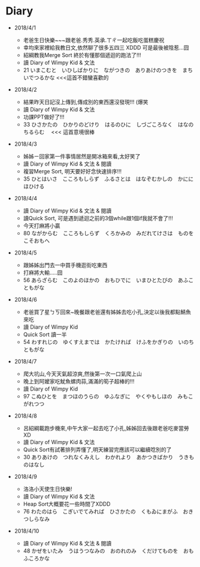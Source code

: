 # Diary

* 2018/4/1
  * 老爸生日快樂~~~跟老爸.秀秀.英承.ㄒㄔ一起吃飯吃蛋糕慶祝
  * 幸均來家裡給我教日文,依然聊了很多五四三 XDDD 可是最後被陰惹...囧
  * 紹綱教我Merge Sort 終於有懂那個遞迴的跑法了!!!
  * 讀 Diary of Wimpy Kid & 文法
  * 21 いまこむと　いひしばかりに　ながつきの　ありあけのつきを　まちいでつるかな   <<<這首不錯蠻喜歡的

* 2018/4/2
  * 結果昨天日記沒上傳到,傳成別的東西還沒發現!!! (爆笑
  * 讀 Diary of Wimpy Kid & 文法
  * 功課PPT做好了!!!
  * 33 ひさかたの　ひかりのどけり　はるのひに　しづごころなく　はなのちるらむ　 <<< 這首意境很棒

* 2018/4/3
  * 姊姊ㄧ回家第一件事情居然是開冰箱來看,太好笑了
  * 讀 Diary of Wimpy Kid & 文法 & 閱讀
  * 複習Merge Sort, 明天要好好念快速排序!!!
  * 35 ひとはいさ　こころもしらず　ふるさとは　はなぞむかしの　かににほひける

* 2018/4/4
  * 讀 Diary of Wimpy Kid & 文法 & 閱讀
  * 讀Quick Sort, 可是遇到遞迴之前的3個while跟1個if我就不會了!!!
  * 今天打麻將小贏
  * 80 ながからむ　こころもしらず　くろかみの　みだれてけさは　ものをこそおもへ

* 2018/4/5
  * 跟姊姊出門去一中買手機逛街吃東西
  * 打麻將大輸.....囧
  * 56 あらざらむ　このよのほかの　おもひでに　いまひとたびの　あふこともがな

* 2018/4/6
  * 老爸買了星ㄅㄎ回來~晚餐跟老爸還有姊姊去吃小孔,決定以後我都點鯖魚來吃
  * 讀 Diary of Wimpy Kid
  * Quick Sort 讀一半
  * 54 わすれじの　ゆくすえまでは　かたければ　けふをかぎりの　いのちともがな

* 2018/4/7
  * 爬大坑山,今天天氣超涼爽,然後第一次一口氣爬上山
  * 晚上到阿嬤家吃魷魚螺肉蒜,滿滿的筍子超棒的!!!
  * 讀 Diary of Wimpy Kid
  * 97 こぬひとを　まつほのうらの　ゆふなぎに　やくやもしほの　みもこがれつつ

* 2018/4/8
  * 呂紹綱載跑步機來,中午大家一起去吃了小孔,姊姊回去後跟老爸吃麥當勞XD
  * 讀 Diary of Wimpy Kid & 文法
  * Quick Sort有試著排列弄懂了,明天練習完應該可以繼續唸別的了
  * 30 ありあけの　つれなくみえし　わかれより　あかつきばかり　うきものはなし

* 2018/4/9
  * 洛洛小天使生日快樂!
  * 讀 Diary of Wimpy Kid & 文法
  * Heap Sort大概要花一些時間了XDDD
  * 76 わたのはら　こぎいでてみれば　ひさかたの　くもゐにまがふ　おきつしらなみ

* 2018/4/10
  * 讀 Diary of Wimpy Kid & 文法 & 閱讀
  * 48 かぜをいたみ　うはうつなみの　おのれのみ　くだけてものを　おもふころかな